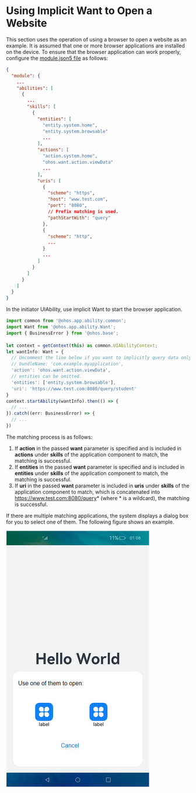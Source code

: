 # Using Implicit Want to Open a Website

This section uses the operation of using a browser to open a website as an example. It is assumed that one or more browser applications are installed on the device. To ensure that the browser application can work properly, configure the [module.json5 file](../quick-start/module-configuration-file.md) as follows:

```json
{
  "module": {
    ...
    "abilities": [
      {
        ...
        "skills": [
          {
            "entities": [
              "entity.system.home",
              "entity.system.browsable"
              ...
            ],
            "actions": [
              "action.system.home",
              "ohos.want.action.viewData"
              ...
            ],
            "uris": [
              {
                "scheme": "https",
                "host": "www.test.com",
                "port": "8080",
                // Prefix matching is used.
                "pathStartWith": "query"
              },
              {
                "scheme": "http",
                ...
              }
              ...
            ]
          }
        ]
      }
    ]
  }
}
```

In the initiator UIAbility, use implicit Want to start the browser application.

```ts
import common from '@ohos.app.ability.common';
import Want from '@ohos.app.ability.Want';
import { BusinessError } from '@ohos.base';

let context = getContext(this) as common.UIAbilityContext;
let wantInfo: Want = {
  // Uncomment the line below if you want to implicitly query data only in the specific bundle.
  // bundleName: 'com.example.myapplication',
  'action': 'ohos.want.action.viewData',
  // entities can be omitted.
  'entities': ['entity.system.browsable'],
  'uri': 'https://www.test.com:8080/query/student'
}
context.startAbility(wantInfo).then(() => {
  // ...
}).catch((err: BusinessError) => {
  // ...
})
```

The matching process is as follows:

1. If **action** in the passed **want** parameter is specified and is included in **actions** under **skills** of the application component to match, the matching is successful.
2. If **entities** in the passed **want** parameter is specified and is included in **entities** under **skills** of the application component to match, the matching is successful.
3. If **uri** in the passed **want** parameter is included in **uris** under **skills** of the application component to match, which is concatenated into https://www.test.com:8080/query* (where * is a wildcard), the matching is successful.

If there are multiple matching applications, the system displays a dialog box for you to select one of them. The following figure shows an example. 

![](figures/ability-startup-with-implicit-want1.png)
